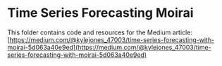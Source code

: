 # Time Series Forecasting Moirai

This folder contains code and resources for the Medium article:
[https://medium.com/@kylejones_47003/time-series-forecasting-with-moirai-5d063a40e9ed](https://medium.com/@kylejones_47003/time-series-forecasting-with-moirai-5d063a40e9ed)
